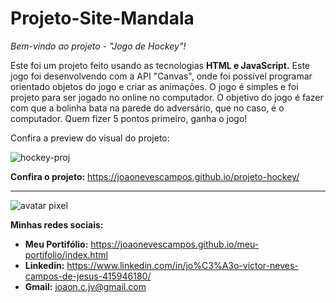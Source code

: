# Projeto-Site-Mandala
 *Bem-vindo ao projeto - "Jogo de Hockey"!*
 
Este foi um projeto feito usando as tecnologias __HTML e JavaScript.__ Este jogo foi desenvolvendo com a API "Canvas", onde foi possível programar orientado objetos do jogo e criar as animações. O jogo é simples e foi projeto para ser jogado no online no computador. O objetivo do jogo é fazer com que a bolinha bata na parede do adversário, que no caso, é o computador. Quem fizer 5 pontos primeiro, ganha o jogo!
 
 Confira a preview do visual do projeto:
 
![hockey-proj](https://github.com/joaonevescampos/projeto-hockey/assets/126534395/395c4747-1f89-4142-b1f2-35f0d55265a4)

 __Confira o projeto:__ https://joaonevescampos.github.io/projeto-hockey/
 
 ---
 ![avatar pixel](https://github.com/joaonevescampos/meu-portifolio/assets/126534395/144870f1-a22b-45c2-84cf-819d2f79d5f1)
 
 __Minhas redes sociais:__
 
 * __Meu Portifólio:__ https://joaonevescampos.github.io/meu-portifolio/index.html
 * __Linkedin:__ https://www.linkedin.com/in/jo%C3%A3o-victor-neves-campos-de-jesus-415946180/
 * __Gmail:__ joaon.c.jv@gmail.com


